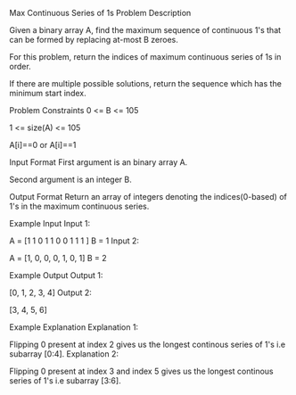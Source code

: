 Max Continuous Series of 1s
Problem Description

Given a binary array A, find the maximum sequence of continuous 1's that can be formed by replacing at-most B zeroes.

For this problem, return the indices of maximum continuous series of 1s in order.

If there are multiple possible solutions, return the sequence which has the minimum start index.



Problem Constraints
0 <= B <= 105

1 <= size(A) <= 105

A[i]==0 or A[i]==1



Input Format
First argument is an binary array A.

Second argument is an integer B.



Output Format
Return an array of integers denoting the indices(0-based) of 1's in the maximum continuous series.



Example Input
Input 1:

A = [1 1 0 1 1 0 0 1 1 1 ]
B = 1
Input 2:

A = [1, 0, 0, 0, 1, 0, 1]
B = 2


Example Output
Output 1:

[0, 1, 2, 3, 4]
Output 2:

[3, 4, 5, 6]


Example Explanation
Explanation 1:

Flipping 0 present at index 2 gives us the longest continous series of 1's i.e subarray [0:4].
Explanation 2:

Flipping 0 present at index 3 and index 5 gives us the longest continous series of 1's i.e subarray [3:6].